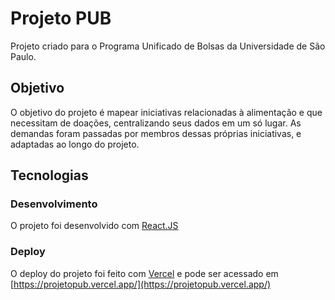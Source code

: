 # Projeto PUB

Projeto criado para o Programa Unificado de Bolsas da Universidade de São Paulo.

## Objetivo

O objetivo do projeto é mapear iniciativas relacionadas à alimentação e que necessitam de doações, centralizando seus dados em um só lugar. As demandas foram passadas por membros dessas próprias iniciativas, e adaptadas ao longo do projeto.

## Tecnologias

### Desenvolvimento

O projeto foi desenvolvido com [React.JS](https://reactjs.org/)

### Deploy

O deploy do projeto foi feito com [Vercel](https://vercel.com) e pode ser acessado em [https://projetopub.vercel.app/](https://projetopub.vercel.app/)